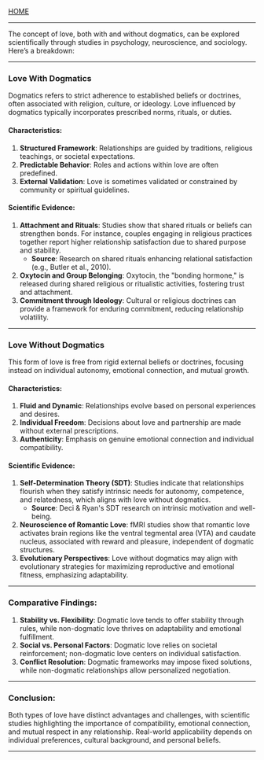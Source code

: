 [HOME](/README.md)    

---    

The concept of love, both with and without dogmatics, can be explored scientifically through studies in psychology, neuroscience, and sociology. Here’s a breakdown:

---

### **Love With Dogmatics**
Dogmatics refers to strict adherence to established beliefs or doctrines, often associated with religion, culture, or ideology. Love influenced by dogmatics typically incorporates prescribed norms, rituals, or duties.

#### Characteristics:
1. **Structured Framework**: Relationships are guided by traditions, religious teachings, or societal expectations.
2. **Predictable Behavior**: Roles and actions within love are often predefined.
3. **External Validation**: Love is sometimes validated or constrained by community or spiritual guidelines.

#### Scientific Evidence:
1. **Attachment and Rituals**: Studies show that shared rituals or beliefs can strengthen bonds. For instance, couples engaging in religious practices together report higher relationship satisfaction due to shared purpose and stability.
   - **Source**: Research on shared rituals enhancing relational satisfaction (e.g., Butler et al., 2010).
2. **Oxytocin and Group Belonging**: Oxytocin, the "bonding hormone," is released during shared religious or ritualistic activities, fostering trust and attachment.
3. **Commitment through Ideology**: Cultural or religious doctrines can provide a framework for enduring commitment, reducing relationship volatility.

---

### **Love Without Dogmatics**
This form of love is free from rigid external beliefs or doctrines, focusing instead on individual autonomy, emotional connection, and mutual growth.

#### Characteristics:
1. **Fluid and Dynamic**: Relationships evolve based on personal experiences and desires.
2. **Individual Freedom**: Decisions about love and partnership are made without external prescriptions.
3. **Authenticity**: Emphasis on genuine emotional connection and individual compatibility.

#### Scientific Evidence:
1. **Self-Determination Theory (SDT)**: Studies indicate that relationships flourish when they satisfy intrinsic needs for autonomy, competence, and relatedness, which aligns with love without dogmatics.
   - **Source**: Deci & Ryan's SDT research on intrinsic motivation and well-being.
2. **Neuroscience of Romantic Love**: fMRI studies show that romantic love activates brain regions like the ventral tegmental area (VTA) and caudate nucleus, associated with reward and pleasure, independent of dogmatic structures.
3. **Evolutionary Perspectives**: Love without dogmatics may align with evolutionary strategies for maximizing reproductive and emotional fitness, emphasizing adaptability.

---

### Comparative Findings:
1. **Stability vs. Flexibility**: Dogmatic love tends to offer stability through rules, while non-dogmatic love thrives on adaptability and emotional fulfillment.
2. **Social vs. Personal Factors**: Dogmatic love relies on societal reinforcement; non-dogmatic love centers on individual satisfaction.
3. **Conflict Resolution**: Dogmatic frameworks may impose fixed solutions, while non-dogmatic relationships allow personalized negotiation.

---

### Conclusion:
Both types of love have distinct advantages and challenges, with scientific studies highlighting the importance of compatibility, emotional connection, and mutual respect in any relationship. Real-world applicability depends on individual preferences, cultural background, and personal beliefs.

---   
